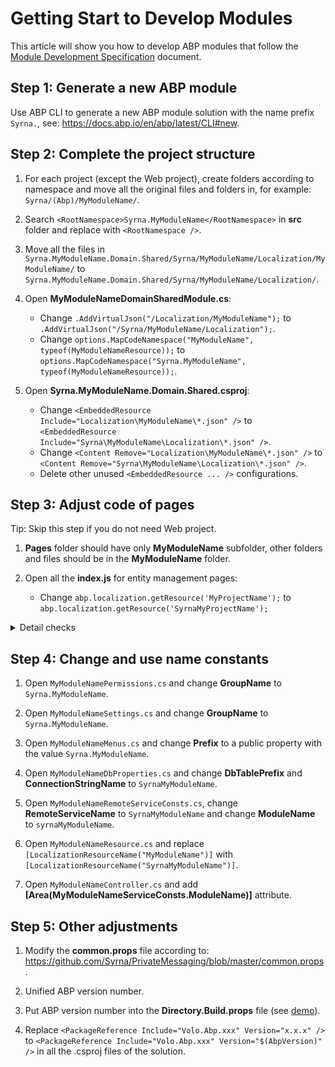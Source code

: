 # Getting Start to Develop Modules
This article will show you how to develop ABP modules that follow the [Module Development Specification](/docs/Module-Development-Specification.md) document.

## Step 1: Generate a new ABP module

Use ABP CLI to generate a new ABP module solution with the name prefix `Syrna.`, see: https://docs.abp.io/en/abp/latest/CLI#new.

## Step 2: Complete the project structure

1. For each project (except the Web project), create folders according to namespace and move all the original files and folders in, for example: `Syrna/(Abp)/MyModuleName/`.

2. Search `<RootNamespace>Syrna.MyModuleName</RootNamespace>` in **src** folder and replace with `<RootNamespace />`.

3. Move all the files in `Syrna.MyModuleName.Domain.Shared/Syrna/MyModuleName/Localization/MyModuleName/` to `Syrna.MyModuleName.Domain.Shared/Syrna/MyModuleName/Localization/`.

4. Open **MyModuleNameDomainSharedModule.cs**:
   * Change `.AddVirtualJson("/Localization/MyModuleName");` to `.AddVirtualJson("/Syrna/MyModuleName/Localization");`.
   * Change `options.MapCodeNamespace("MyModuleName", typeof(MyModuleNameResource));` to ``options.MapCodeNamespace("Syrna.MyModuleName", typeof(MyModuleNameResource));``.

5. Open **Syrna.MyModuleName.Domain.Shared.csproj**:
   * Change `<EmbeddedResource Include="Localization\MyModuleName\*.json" />` to `<EmbeddedResource Include="Syrna\MyModuleName\Localization\*.json" />`.
   * Change `<Content Remove="Localization\MyModuleName\*.json" />` to `<Content Remove="Syrna\MyModuleName\Localization\*.json" />`.
   * Delete other unused `<EmbeddedResource ... />` configurations.

## Step 3: Adjust code of pages

Tip: Skip this step if you do not need Web project.

1. **Pages** folder should have only **MyModuleName** subfolder, other folders and files should be in the **MyModuleName** folder.

2. Open all the **index.js** for entity management pages:
   * Change `abp.localization.getResource('MyProjectName');` to `abp.localization.getResource('SyrnaMyProjectName');`

<details>
<summary>Detail checks</summary>

1. Open all the **index.js** for entity management pages:
   * Ensure the param value in `new abp.ModalManager()` is correct.
   * Ensure the param value in `abp.auth.isGranted()`is correct.

2. Open all the **index.cshtml** for entity management pages:
   * Ensure the src value in `<abp-script ... />` and `<abp-style ... />` is correct.

3. Open **MyModuleNameMenuContributor.cs**:
   * Ensure the url of each menu item is correct.
   
</details>

## Step 4: Change and use name constants

1. Open `MyModuleNamePermissions.cs` and change **GroupName** to `Syrna.MyModuleName`.

2. Open `MyModuleNameSettings.cs` and change **GroupName** to `Syrna.MyModuleName`.

3. Open `MyModuleNameMenus.cs` and change **Prefix** to a public property with the value `Syrna.MyModuleName`.

4. Open `MyModuleNameDbProperties.cs` and change **DbTablePrefix** and **ConnectionStringName** to `SyrnaMyModuleName`.

5. Open `MyModuleNameRemoteServiceConsts.cs`, change **RemoteServiceName** to `SyrnaMyModuleName` and change **ModuleName** to `syrnaMyModuleName`.

6. Open `MyModuleNameResource.cs` and replace `[LocalizationResourceName("MyModuleName")]` with `[LocalizationResourceName("SyrnaMyModuleName")]`.

7. Open `MyModuleNameController.cs` and add **[Area(MyModuleNameServiceConsts.ModuleName)]** attribute.

## Step 5: Other adjustments

1. Modify the **common.props** file according to: https://github.com/Syrna/PrivateMessaging/blob/master/common.props.

2. Unified ABP version number.
  1. Put ABP version number into the **Directory.Build.props** file (see [demo](https://github.com/Syrna/PrivateMessaging/blob/master/Directory.Build.props)).
  2. Replace `<PackageReference Include="Volo.Abp.xxx" Version="x.x.x" />` to `<PackageReference Include="Volo.Abp.xxx" Version="$(AbpVersion)" />` in all the .csproj files of the solution.
